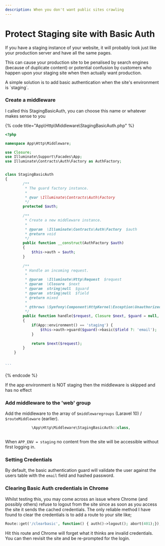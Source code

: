 ```yaml
---
description: When you don't want public sites crawling
---
```


# Protect Staging site with Basic Auth

If you have a staging instance of your website, it will probably look just like your production server and have all the same pages.

This can cause your production site to be penalised by search engines (because of duplicate content) or potential confusion by customers who happen upon your staging site when then actually want production.

A simple solution is to add basic authentication when the site's environment is \`staging\`.

### Create a middleware

I called this StagingBasicAuth, you can choose this name or whatever makes sense to you

{% code title="App\Http\Middleware\StagingBasicAuth.php" %}
````php
<?php

namespace App\Http\Middleware;

use Closure;
use Illuminate\Support\Facades\App;
use Illuminate\Contracts\Auth\Factory as AuthFactory;


class StagingBasicAuth
{
        /**
         * The guard factory instance.
         *
         * @var \Illuminate\Contracts\Auth\Factory
         */
        protected $auth;
    
        /**
         * Create a new middleware instance.
         *
         * @param  \Illuminate\Contracts\Auth\Factory  $auth
         * @return void
         */
        public function __construct(AuthFactory $auth)
        {
            $this->auth = $auth;
        }
    
        /**
         * Handle an incoming request.
         *
         * @param  \Illuminate\Http\Request  $request
         * @param  \Closure  $next
         * @param  string|null  $guard
         * @param  string|null  $field
         * @return mixed
         *
         * @throws \Symfony\Component\HttpKernel\Exception\UnauthorizedHttpException
         */
        public function handle($request, Closure $next, $guard = null, $field = null)
        {
            if(App::environment() == 'staging') {
                $this->auth->guard($guard)->basic($field ?: 'email');
            }
            
            return $next($request);
        }
    }
    

```

````
{% endcode %}

If the app environment is NOT staging then the middleware is skipped and has no effect

### Add middleware to the 'web' group

Add the middleware to the array of `$middlewaregroups` (Laravel 10) / `$routeMiddleware` (earlier).

```php
            \App\Http\Middleware\StagingBasicAuth::class,
            
```

When `APP_ENV = staging` no content from the site will be accessible without first logging in.

### Setting Credentials

By default, the basic authentication guard will validate the user against the users table with the `email` field and hashed password.

### Clearing Basic Auth credentials in Chrome

Whilst testing this, you may come across an issue where Chrome (and possibly others) refuse to logout from the site since as soon as you access the site it sends the cached credentials.  The only reliable method I have found to clear the credentials is to add a route to your site like;

```php
Route::get('/clearbasic', function() { auth()->logout(); abort(401);});

```

Hit this route and Chrome will forget what it thinks are invalid credentials.  You can then revisit the site and be re-prompted for the login.

